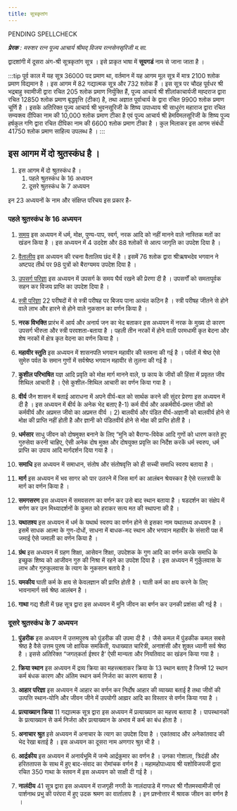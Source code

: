 ```yaml
---
title: सूत्रकृतांग
---
```


PENDING SPELLCHECK

_**प्रेरक** : मरुशर रत्न पूज्य आचार्य श्रीमद्‌ विजय रत्नसेनसृरिजी म.सा._

द्वादशांगी में दूसरा अंग-श्री सूत्रकृतांग सूत्र । इसे प्राकृत भाषा में **सूयगडं** नाम से जाना जाता है । 

:::tip
पूर्व काल में यह सूत्र 36000 पद प्रमाण था, वर्तमान में यह आगम मूल सूत्र में मात्र 2100 श्लोक प्रमाण विद्यमान है । इस आगम में 82 गद्यात्मक सूत्र और 732 श्लोक हैं । इस सूत्र पर चौदह पूर्वधर श्री भद्रबाहु स्वामीजी द्वारा रचित 205 श्लोक प्रमाण निर्युक्ति हैं, पूज्य आचार्य श्री शीलांकाचार्यजी मह्दराज द्वारा रचित 12850 श्लोक प्रमाण बृद्धवृत्ति (टीका) है, तथा अज्ञात पूर्वाचार्य के द्वारा रचित 9900 श्लोक प्रमाण चूर्णि है । इसके अतिरिक्त पूज्य आचार्य श्री भुवनसूरिजी के शिष्य उपाध्याय श्री साधुरंग महाराज द्वारा रचित सम्यक्त्व दीपिका नाम की 10,000 श्लोक प्रमाण टीका है एवं पूज्य आचार्य श्री हेमविमलसूरिजी के शिष्य पूज्य हर्षकुल गणि द्वारा रचित दीपिका नाम की 6600 श्लोक प्रमाण टीका है । कुल मिलाकर इस आगम संबंधी 41750 श्लोक प्रमाण साहित्य उपलब्ध है । 
:::
## इस आगम में दो श्रुतस्कंध है । 
1. इस आगम में दो श्रुतस्कंध है ।
   1. पहले श्रुतस्कंध के 16 अध्ययन
   2. दूसरे श्रुतस्कंध के 7 अध्ययन

इन 23 अध्ययनों के नाम और संक्षिप्त परिचय इस प्रकार है-

### पहले श्रुतस्कंध के 16 अध्ययन

1. [समय](/aagam/sutrakritanga/book-1/chapter-1)
    इस अध्ययन में धर्म, मोक्ष, पुण्य-पाप, स्वर्ग, नरक आदि को नहीं मानने वाले नास्तिक मतों का खंडन किया है । इस अध्ययन में 4 उददेश और 88 श्लोकों से आत्प जागृति का उपदेश दिया है ।

2. [वैतालीय](/aagam/sutrakritanga/book-1/chapter-2)
    इस अध्ययन की रचना वैतालिय छंद में है । इसमें 76 श्लोक द्वारा श्रीऋषभदेव भगवान ने अष्टपद तीर्थ पर 98 पुत्रों को बैराग्यमय उपदेश दिया है ।

3. [उपसर्ग परिज्ञा](/aagam/sutrakritanga/book-1/chapter-3)
    इस अध्ययन में उपसर्ग के समय घैर्य रखने की प्रेरणा दी है । उपसर्गों को समतापूर्वक सहन कर विजय प्राप्ति का उपदेश दिया है ।

4. [स्त्री परिज्ञा](/aagam/sutrakritanga/book-1/chapter-4)
    22 परीषदों में से स्त्री परीषह पर बिजय पाना अत्यंत कठिन है । स्त्री परीषह जीतने से होने वाले लाभ और हारने से होने वाले नुकसान का वर्णन किया है ।

5. **नरक विभक्ति** 
    प्रारंभ में आर्य और अनार्य जन का भेद बताकर इस अध्ययन में नरक के मुख्य दो कारण उपसर्ग भीरुता और स्त्री परवशता-बताया है । पहली तीन नरकों में होने वाली परमधामी कृत बेदना और शेष नरकों में क्षेत्र कृत वेदना का वर्णन किया है ।

6. **महावीर स्तुति**
    इस अध्ययन में शासनपति भगवान महावीर की स्तवना की गई है । पर्वतों में श्रेष्ठ ऐसे सुमेरु पर्वत के समान गुणों में सर्वश्रेष्ठ भगवान महावीर से तुलना की गई है ।

7. **कुशील परिभाषित**
    यज्ञ आदि प्रवृति को मोक्ष मार्ग मानने वाले, छ काय के जीवों की हिंसा में प्रवृतत जीव शिथिल आचारी है । ऐसे कुशील-शिथिल आचारी का वर्णन किया गया है ।

8. **वीर्य**
    जैन शासन में बताई आराधना में अपने वीर्य-बल को सार्थक करने की सुंदर प्रेरणा इस अध्ययन में दी है । इस अध्ययन में बीर्य के अनेक भेद बताए है-1) कर्म वीर्य और अकर्मवीर्य-प्रमत्त जीवों को कर्मवीर्य और अप्रमत्त जीवो का अप्रमत्त वीर्य । 2) बालवीर्य और पंडित वीर्य-अज्ञानी को बालवीर्य होने से मोक्ष की प्राप्ति नहीं होती है और ज्ञानी को पंडितवीर्य होने से मोक्ष की प्राप्ति होती है ।

9. **धर्मसार**
    साधु जीवन को दोषमुक्त बनाने के लिए “मुनि को बैराग्य-विवेक आदि गुणों को धारण करते हुए गुरुसेवा करनी चाहिए, ऐसी अनेक दोष मुक्त और दोषयुक्त प्रवृत्ति का निर्देश करकें धर्म स्वरुप, धर्म प्राप्ति का उपाय आदि मार्गदर्शन दिया गया है ।

10. **समाधि**
    इस अध्ययन में समाधान, संतोष और संतोषवृत्ति को ही सच्ची समाधि स्वरुप बताया है ।

11. **मार्ग**
    इस अध्ययन में भव सागर को पार उतरने में जिस मार्ग का आलंबन श्रेयस्कर है ऐसे रत्लत्रयी के मार्ग का वर्णन किया है ।

12. **समगसरण**
    इस अध्ययन में समवसरण का वर्णन कर उसे बाद स्थान बताया है । षडदर्शन का संक्षेप में बर्णण कर उन मिथ्यादर्शनों के कुमत को हराकर सत्य मत की स्थापना की है ।

13. **यथातश्य**
    इस अध्ययन में धर्म के यथार्थ स्वरुप का वर्णन होने से इसका नाम यथातथ्य अध्ययन है । इसमें साधक आत्मा के गुण-दोधों, साधना में बाधक-मद स्थान और भगवान महावीर के संसारी पक्ष में जमाई ऐसे जमाली का वर्णन किया है ।

14. **ग्रंथ**
    इस अध्ययन में ग्रहण शिक्षा, आसेवन शिक्षा, उपदेशक के गुण आदि का वर्णन करके समाधि के इच्छुक शिष्य को आजीवन गुरु की निश्रा में रहने का उपदेश दिया है । इस अध्ययन में गुर्कुलवास के लाभ और गुरुकुलवास के त्याग के नुकसान बताये है ।

15. **यमकीय**
    घाती कर्म के क्षय से केवलज्ञान की प्राप्ति होती है । घाती कर्म का क्षय करने के लिए भावनामार्ग सर्व श्रेष्ठ आलंबन है ।

16. **गाथा**
    गद्य शैली में छह सूत्र द्वारा इस अध्ययन में मुनि जीवन का बर्णन कर उनकी प्रशंसा की गई है ।

### दूसरे श्रुतस्कंध के 7 अध्ययन

1. **पुंडरीक** 
    इस अध्ययन में उत्तमपुरुष को पुंडरीक की उपमा दी है । जैसे कमल में पुंडकीक कमल सबसे श्रेष्ठ है वैसे उत्तम पुरुष जो क्षायिक समकिती, यधाख्यात चारित्री, अनाशंसी और शुक्ल ध्यानी सर्व श्रेष्ठ है । इससे अतिरिक्त “जगत्‌कर्ता ईश्वर है' ऐसी मान्यता और नियतिवाद का खंडन किया गया है ।

2. **क्रिया स्थान**
    इस अध्ययन में द्रव्य क्रिया का महत्त्त्बताकर क्रिया के 13 स्थान बताए है जिनमें 12 स्थान कर्म बंधक कारण और अंतिम स्थान कर्म निर्जरा का कारण बताया है ।

3. **आहार परिज्ञा**
    इस अध्ययन में आहार का वर्णन कर निर्दोष आहार की व्याख्या बताई है तथा जीवों की उत्पत्ति स्थान-योनि और जीवन जीने में उपयोगी आह्मर आदि का विस्तार से वर्णन किया गया है ।

4. **प्रत्याख्यान क्रिया**
    11 गद्यात्मक सूत्र द्वारा इस अध्ययन में प्रत्याख्यान का महत्त्व बताया है । पापस्थानकों के प्रत्याख्यान से कर्म निर्जरा और प्रत्याख्यान के अभाव में कर्म का बंध होता है ।

5. **अनाचार श्रुत**
    इसे अध्ययन में अनाचार के त्याग का उपदेश दिया है । एकांतवाद और अनेकांतवाद की भेद रेखा बताई है । इस अध्ययन का दूसरा नाम अणगार श्रुत भी है ।

6. **आर्द्रकीय** 
    इस अध्ययन में अनार्यभूमि में जन्मे आर्द्रकुमार का वर्णन है । उनका गोशाला, त्रिदंडी और हरिततापस के साथ में हुए बाद-संवाद का रोमांचक वर्णन है । महामहोपाध्याय श्री यशोविजयजी द्वारा रचित 350 गाथा के स्तवन में इस अध्ययन को साक्षी दी गई है ।

7. **नालंदीय**
    41 सूत्र द्वारा इस अध्ययन में राजगृही नगरी के नालंदापाडे में गणधर श्री गौतमस्वामीजी एवं पार्शनाथ प्रभु की परंपरा में हुए उदक श्रमण का वार्तालाप है । इन प्रश्नोत्तार में श्रावक जीवन का वर्णन है ।